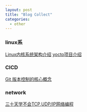 ```yaml
---
layout: post
title: "Blog Collect"
categories:
  - other
---
```

### linux系
[Linux内核系统架构介绍](https://mp.weixin.qq.com/s/Wl8sYr9ydrLCBpTdFamFnw)
[yocto项目介绍](https://developer.ibm.com/zh/tutorials/l-yocto-linux/)
### CICD
[Git 版本控制的核心概念](https://mp.weixin.qq.com/s/vfyKgfsyacGx4uyhzJI3-A)
### network
[三十天学不会TCP,UDP/IP网络编程](https://rogerzhu.gitbooks.io/-tcp-udp-ip/content/)
 
